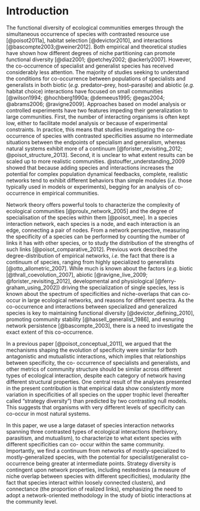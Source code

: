 # Introduction

The functional diversity of ecological communities emerges through
the simultaneous occurrence of species with contrasted resource use
[@poisot2011a], habitat selection [@devictor2010], and interactions
[@bascompte2003;@weiner2012]. Both empirical and theoretical studies have
shown how different degrees of niche partitioning can promote functional
diversity [@diaz2001; @petchey2002; @ackerly2007]. However, the co-occurrence
of specialist and generalist species has received considerably less
attention. The majority of studies seeking to understand the conditions
for co-occurrence between populations of specialists and generalists in
both biotic (*e.g.* predator–prey, host–parasite) and abiotic (*e.g.*
habitat choice) interactions have focused on small communities [@wilson1994;
@hochberg1990a; @demeeus1995; @egas2004; @abrams2006; @ravigne2009]. Approaches
based on model analysis or controlled experiments have two features impeding
their generalization to large communities. First, the number of interacting
organisms is often kept low, either to facilitate model analysis or because of
experimental constraints. In practice, this means that studies investigating
the co-occurrence of species with contrasted specificities assume no intermediate situations between the endpoints of specialism and generalism, whereas natural systems exhibit more of
a continuum [@forister_revisiting_2012; @poisot_structure_2013]. Second,
it is unclear to what extent results can be scaled up to more realistic
communities. @stouffer_understanding_2009 showed that because adding species
and interactions increases the potential for complex population dynamical
feedbacks, complete, realistic networks tend to exhibit different behaviors
than simple modules (*i.e.* those typically used in models or experiments),
begging for an analysis of co-occurrence in empirical communities.

Network theory offers powerful tools to characterize the complexity of
ecological communities [@proulx_network_2005] and the degree of specialisation of the species within them [@poisot_mee]. In a species interaction
network, each species is a node, and each interaction is an edge, connecting
a pair of nodes. From a network perspective, measuring the specificity
of a species can be performed by counting the number of links it has with
other species, or to study the distribution of the strengths of such links
[@poisot_comparative_2012]. Previous work described the degree-distribution
of empirical networks, *i.e.* the fact that there is a continuum of species,
ranging from highly specialized to generalists [@otto_allometric_2007]. While
much is known about the factors (*e.g.* biotic [@thrall_coevolution_2007],
abiotic [@ravigne_live_2009; @forister_revisiting_2012], developmental and
physiological [@ferry-graham_using_2002]) driving the specialization of single
species, less is known about the spectrum of specificities and niche-overlaps that can co-occur
in large ecological networks, and reasons for different spectra. As the
co-occurrence and interactions between specialized and generalized species is key to maintaining
functional diversity [@devictor_defining_2010], promoting community stability
[@hassell_generalist_1986], and esnuring network persistence [@bascompte_2003], there is a need to investigate the exact extent of this co-occurrence.

In a previous paper [@poisot_conceptual_2011], we argued that the
mechanisms shaping the evolution of specificity were similar for both
antagonistic and mutualistic interactions, which implies that relationships
between specificity, the co- occurrence of specialists and generalists, and
other metrics of community structure should be similar across different
types of ecological interaction, despite each category of network having
different structural properties. One central result of the analyses presented
in the present contribution is that empirical data show consistently more
variation in specificities of all species on the upper trophic level
(hereafter called “strategy diversity”) than predicted by two
contrasting null models. This suggests that organisms with very different
levels of specificity can co-occur in most natural systems.

In this paper, we use a large dataset of species interaction networks spanning three contrasted types of ecological interactions (herbivory, parasitism, and mutualism), to characterize to what extent species with different  specificities can co- occur within the same community. Importantly,
we find a continuum from networks of mostly-specialized
to mostly-generalized species, with the potential for specialist/generalist
co-occurrence being greater at intermediate points. Strategy diversity is
contingent upon network properties, including nestedness (a measure of niche
overlap between species with different specificities), modularity (the fact
that species interact within loosely connected clusters), and connectance (the
proportion of realized links), emphasizing the need to adopt a network-oriented
methodology in the study of biotic interactions at the community level.

